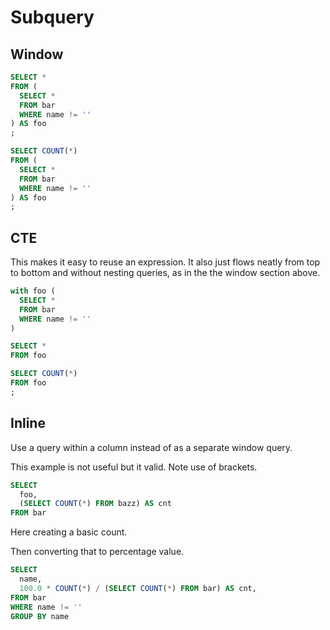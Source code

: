 # Subquery


## Window

```sql
SELECT *
FROM (
  SELECT *
  FROM bar
  WHERE name != ''
) AS foo
;

SELECT COUNT(*)
FROM (
  SELECT *
  FROM bar
  WHERE name != ''
) AS foo
;
```


## CTE

This makes it easy to reuse an expression. It also just flows neatly from top to bottom and without nesting queries, as in the the window section above.

```sql
with foo (
  SELECT *
  FROM bar
  WHERE name != ''
)

SELECT *
FROM foo

SELECT COUNT(*)
FROM foo
;
```


## Inline

Use a query within a column instead of as a separate window query.

This example is not useful but it valid. Note use of brackets.

```sql
SELECT
  foo,
  (SELECT COUNT(*) FROM bazz) AS cnt
FROM bar
```

Here creating a basic count.


Then converting that to percentage value.

```sql
SELECT
  name,
  100.0 * COUNT(*) / (SELECT COUNT(*) FROM bar) AS cnt,
FROM bar
WHERE name != ''
GROUP BY name

